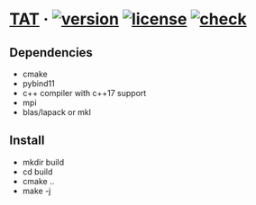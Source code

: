 # [TAT](https://github.com/hzhangxyz/TAT) &middot; [![version](https://img.shields.io/github/release/hzhangxyz/TAT.svg)](https://github.com/hzhangxyz/TAT/releases/latest) [![license](https://img.shields.io/github/license/hzhangxyz/TAT.svg)](https://github.com/hzhangxyz/TAT/blob/TAT/LICENSE) [![check](https://github.com/hzhangxyz/TAT/workflows/check/badge.svg)](https://github.com/hzhangxyz/TAT/actions?query=workflow%3Acheck)

## Dependencies
- cmake
- pybind11
- c++ compiler with c++17 support
- mpi
- blas/lapack or mkl

## Install
- mkdir build
- cd build
- cmake ..
- make -j
